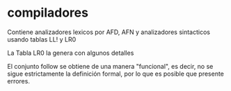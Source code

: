 # compiladores
Contiene analizadores lexicos por AFD, AFN y analizadores sintacticos usando tablas LL! y LR0

La Tabla LR0 la genera con algunos detalles

El conjunto follow se obtiene de una manera "funcional", es decir, no se sigue estrictamente la definición formal, por lo que es posible que presente errores.
